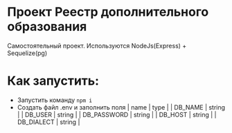# Проект Реестр дополнительного образования

Самостоятельный проект. Используются NodeJs(Express) + Sequelize(pg)

# Как запустить:

- Запустить команду `npm i`
- Создать файл .env и заполнить поля
| name | type |
| DB_NAME | string |
| DB_USER | string |
| DB_PASSWORD | string |
| DB_HOST | string |
| DB_DIALECT | string |
